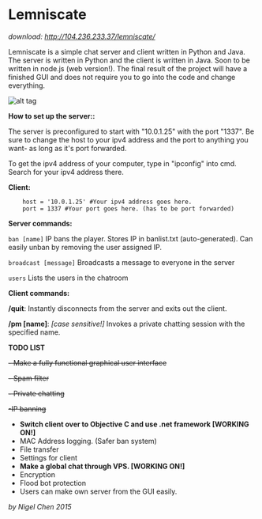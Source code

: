 # Lemniscate

*download: http://104.236.233.37/lemniscate/*


Lemniscate is a simple chat server and client written in Python and Java. The server is written in Python and the client is written in Java. Soon to be written in node.js (web version!). The final result of the project will have a finished GUI and does not require you to go into the code and change everything.

![alt tag](http://i.imgur.com/Zr4SFX6.png)

**How to set up the server::**

The server is preconfigured to start with "10.0.1.25" with the port "1337". Be sure to change the host to your ipv4 address and the port to anything you want- as long as it's port forwarded.

To get the ipv4 address of your computer, type in "ipconfig" into cmd. Search for your ipv4 address there.

**Client:**
```
	host = '10.0.1.25' #Your ipv4 address goes here.
	port = 1337 #Your port goes here. (has to be port forwarded)
```

**Server commands:**

```ban [name]``` IP bans the player. Stores IP in banlist.txt (auto-generated). Can easily unban by removing the user assigned IP.

```broadcast [message]``` Broadcasts a message to everyone in the server

```users``` Lists the users in the chatroom


**Client commands:**

**/quit**: Instantly disconnects from the server and exits out the client.

**/pm [name]**: *[case sensitive!]* Invokes a private chatting session with the specified name.



**TODO LIST**

~~- Make a fully functional graphical user interface~~


~~- Spam filter~~


~~- Private chatting~~


~~-IP banning~~



- **Switch client over to Objective C and use .net framework [WORKING ON!]**
- MAC Address logging. (Safer ban system)
- File transfer
- Settings for client
- **Make a global chat through VPS. [WORKING ON!]**
- Encryption
- Flood bot protection
- Users can make own server from the GUI easily.

*by Nigel Chen 2015*
